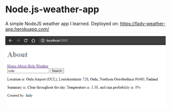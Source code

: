 # Node.js-weather-app
A simple NodeJS weather app I learned. Deployed on: https://fady-weather-app.herokuapp.com/

![alt text](https://github.com/FadyTawfeek/Node.js-weather-app/blob/master/weather-app.PNG)
